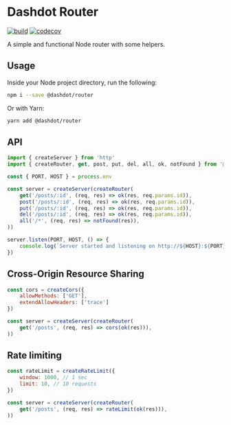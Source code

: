 # Dashdot Router

[![build](https://img.shields.io/github/workflow/status/wappla/router/Build?style=flat&colorA=000000&colorB=000000)](https://github.com/wappla/router/actions/workflows/on_push_main.yml)
[![codecov](https://img.shields.io/codecov/c/github/wappla/router?style=flat&colorA=000000&colorB=000000)](https://codecov.io/gh/wappla/router)

A simple and functional Node router with some helpers.

## Usage

Inside your Node project directory, run the following:

```sh
npm i --save @dashdot/router
```

Or with Yarn:

```sh
yarn add @dashdot/router
```

## API

```javascript
import { createServer } from 'http'
import { createRouter, get, post, put, del, all, ok, notFound } from '@dashdot/router'

const { PORT, HOST } = process.env

const server = createServer(createRouter(
    get('/posts/:id', (req, res) => ok(res, req.params.id)),
    post('/posts/:id', (req, res) => ok(res, req.params.id)),
    put('/posts/:id', (req, res) => ok(res, req.params.id)),
    del('/posts/:id', (req, res) => ok(res, req.params.id)),
    all('/*', (req, res) => notFound(res)),
))

server.listen(PORT, HOST, () => {
    console.log(`Server started and listening on http://${HOST}:${PORT}`)
})
```

## Cross-Origin Resource Sharing

```javascript
const cors = createCors({
    allowMethods: ['GET'],
    extendAllowHeaders: ['trace']
})

const server = createServer(createRouter(
    get('/posts', (req, res) => cors(ok(res))),
))
```

## Rate limiting

```javascript
const rateLimit = createRateLimit({
    window: 1000, // 1 sec
    limit: 10, // 10 requests
})

const server = createServer(createRouter(
    get('/posts', (req, res) => rateLimit(ok(res))),
))
```